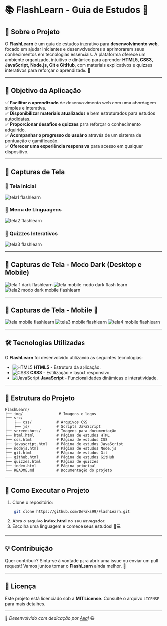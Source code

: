 # 📚 FlashLearn - Guia de Estudos 🚀



## 🌟 Sobre o Projeto

O **FlashLearn** é um guia de estudos interativo para **desenvolvimento web**, focado em ajudar iniciantes e desenvolvedores a aprimorarem seus conhecimentos em tecnologias essenciais. A plataforma oferece um ambiente organizado, intuitivo e dinâmico para aprender **HTML5, CSS3, JavaScript, Node.js, Git e GitHub**, com materiais explicativos e quizzes interativos para reforçar o aprendizado. 🎯

---

## 🎯 Objetivo da Aplicação

✅ **Facilitar o aprendizado** de desenvolvimento web com uma abordagem simples e interativa.  
✅ **Disponibilizar materiais atualizados** e bem estruturados para estudos autodidatas.  
✅ **Proporcionar desafios e quizzes** para reforçar o conhecimento adquirido.  
✅ **Acompanhar o progresso do usuário** através de um sistema de pontuação e gamificação.  
✅ **Oferecer uma experiência responsiva** para acesso em qualquer dispositivo.  

---

## 🎨 Capturas de Tela

### 📌 Tela Inicial
![tela1 flashlearn](https://github.com/user-attachments/assets/d80f0358-2c86-4cbc-96c9-b221f0f6906a)


### 📌 Menu de Linguagens
![tela2 flashlearn](https://github.com/user-attachments/assets/10eea6ea-6850-4b72-8be6-6dbfb085d7ff)


### 📌 Quizzes Interativos
![tela3 flashlearn](https://github.com/user-attachments/assets/6d748c3a-e9aa-4f44-b6a4-ac950569c171)


---

## 🎨 Capturas de Tela - Modo Dark (Desktop e Mobile)

![tela 1 dark flashlearn](https://github.com/user-attachments/assets/66a4aa13-2066-4a26-90de-f0316ab28348)
![tela mobile modo dark flash learn](https://github.com/user-attachments/assets/36df9347-699c-4ada-b74a-96e4c8ebe1ec)
![tela2 modo dark mobile flashlearn](https://github.com/user-attachments/assets/16af5486-57cd-4e61-ad49-714d34bff332)

---

## 🎨 Capturas de Tela - Mobile 📱
![tela mobile flashlearn](https://github.com/user-attachments/assets/33f9cff4-7a57-4784-be57-1e88b51e240d)
![tela3 mobile flashlearn](https://github.com/user-attachments/assets/71a52641-2b83-432c-b5a9-c9dc0e365042)
![tela4 mobile flashlearn](https://github.com/user-attachments/assets/c37f3b69-22b8-404e-95b2-13ade6f0bfc0)

---

## 🛠️ Tecnologias Utilizadas

O **FlashLearn** foi desenvolvido utilizando as seguintes tecnologias:

- ![HTML5](https://img.shields.io/badge/HTML5-E34F26?style=for-the-badge&logo=html5&logoColor=white) **HTML5** - Estrutura da aplicação.
- ![CSS3](https://img.shields.io/badge/CSS3-1572B6?style=for-the-badge&logo=css3&logoColor=white) **CSS3** - Estilização e layout responsivo.
- ![JavaScript](https://img.shields.io/badge/JavaScript-F7DF1E?style=for-the-badge&logo=javascript&logoColor=black) **JavaScript** - Funcionalidades dinâmicas e interatividade.

---

## 📂 Estrutura do Projeto

```
FlashLearn/
├── img/                # Imagens e logos
├── src/
│   ├── css/           # Arquivos CSS
│   ├── js/            # Scripts JavaScript
├── screenshots/       # Imagens para documentação
├── html.html          # Página de estudos HTML
├── css.html           # Página de estudos CSS
├── javascript.html    # Página de estudos JavaScript
├── nodejs.html        # Página de estudos Node.js
├── git.html           # Página de estudos Git
├── github.html        # Página de estudos GitHub
├── quizzes.html       # Página de quizzes
├── index.html         # Página principal
└── README.md          # Documentação do projeto
```

---

## 🚀 Como Executar o Projeto

1. Clone o repositório:
```bash
    git clone https://github.com/Devaks99/FlashLearn.git
```
2. Abra o arquivo **index.html** no seu navegador.
3. Escolha uma linguagem e comece seus estudos! 📖💻

---

## 💡 Contribuição

Quer contribuir? Sinta-se à vontade para abrir uma issue ou enviar um pull request! Vamos juntos tornar o **FlashLearn** ainda melhor. 💙

---

## 📜 Licença

Este projeto está licenciado sob a **MIT License**. Consulte o arquivo `LICENSE` para mais detalhes.

---

🚀 *Desenvolvido com dedicação por [Ana](https://github.com/Devaks99)!* 😃

